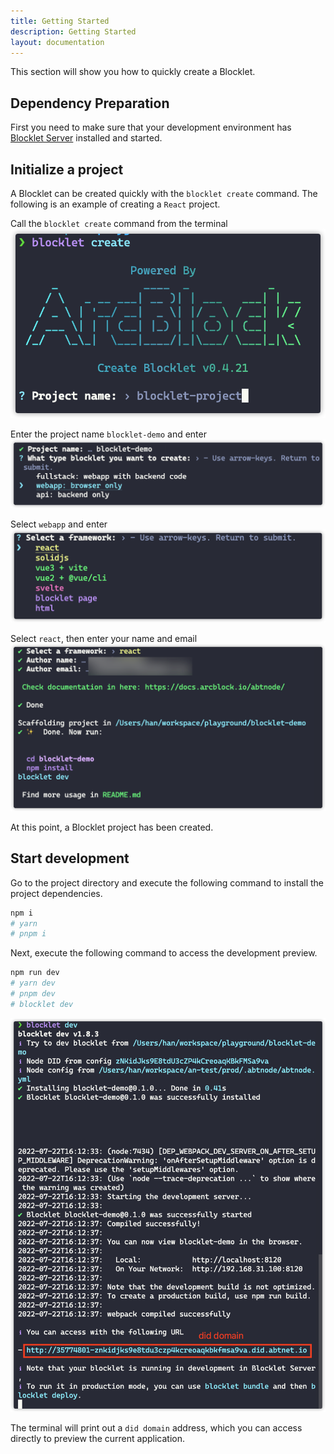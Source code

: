 ```yaml
---
title: Getting Started
description: Getting Started
layout: documentation
---
```


This section will show you how to quickly create a Blocklet.

## Dependency Preparation

First you need to make sure that your development environment has [Blocklet Server](path-to-blocklet-server) installed and started.

## Initialize a project

A Blocklet can be created quickly with the `blocklet create` command.
The following is an example of creating a `React` project.

Call the `blocklet create` command from the terminal
![](./images/step-1.png)

Enter the project name `blocklet-demo` and enter
![](./images/step-2.png)

Select `webapp` and enter
![](./images/step-3.png)

Select `react`, then enter your name and email
![](./images/step-4.png)


At this point, a Blocklet project has been created.

## Start development

Go to the project directory and execute the following command to install the project dependencies.
```bash
npm i
# yarn
# pnpm i
```

Next, execute the following command to access the development preview.
```bash
npm run dev
# yarn dev
# pnpm dev
# blocklet dev
```

![](./images/step-5.png)

The terminal will print out a `did domain` address, which you can access directly to preview the current application.
